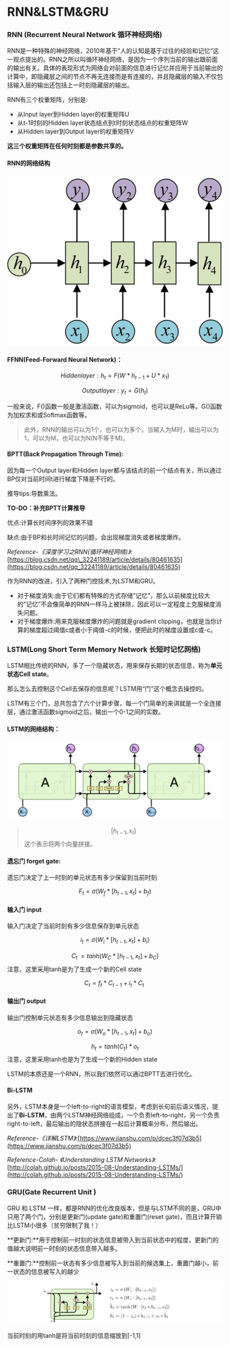 # RNN&LSTM&GRU

### RNN \(Recurrent Neural Network 循环神经网络\)

RNN是一种特殊的神经网络，2010年基于”人的认知是基于过往的经验和记忆“这一观点提出的。RNN之所以叫循环神经网络，是因为一个序列当前的输出跟前面的输出有关。具体的表现形式为网络会对前面的信息进行记忆并应用于当前输出的计算中，即隐藏层之间的节点不再无连接而是有连接的，并且隐藏层的输入不仅包括输入层的输出还包括上一时刻隐藏层的输出。

RNN有三个权重矩阵，分别是:

* 从Input layer到Hidden layer的权重矩阵U
* 从t-1时刻的Hidden layer状态结点到t时刻状态结点的权重矩阵W
* 从Hidden layer到Output layer的权重矩阵V

**这三个权重矩阵在任何时刻都是参数共享的。**

#### RNN的网络结构

![](.gitbook/assets/rnn.jpg)

#### FFNN\(Feed-Forward Neural Network\)：

$$Hidden layer: h_t = F(W*h_{t-1}+U*x_1)$$

 $$Output layer: y_t = G(h_t)$$

一般来说，F\(\)函数一般是激活函数，可以为sigmoid，也可以是ReLu等。G\(\)函数为加权求和或Softmax函数等。

> 此外，RNN的输出可以为1个，也可以为多个。当输入为M时，输出可以为1，可以为M，也可以为N\(N不等于M\)。

#### BPTT\(Back Propagation Through Time\):

因为每一个Output layer和Hidden layer都与该结点的前一个结点有关，所以通过BP仅对当前时间t进行梯度下降是不行的。

推导tips:导数乘法。

**TO-DO：补充BPTT计算推导**

优点:计算长时间序列的效果不错

缺点:由于BP和长时间记忆的问题，会出现梯度消失或者梯度爆炸。

_Reference-《深度学习之RNN\(循环神经网络\)》:_[https://blog.csdn.net/qq\_32241189/article/details/80461635](https://blog.csdn.net/qq_32241189/article/details/80461635)

作为RNN的改进，引入了两种门控技术,为LSTM和GRU。

* 对于梯度消失:由于它们都有特殊的方式存储”记忆”，那么以前梯度比较大的”记忆”不会像简单的RNN一样马上被抹除，因此可以一定程度上克服梯度消失问题。
* 对于梯度爆炸:用来克服梯度爆炸的问题就是gradient clipping，也就是当你计算的梯度超过阈值c或者小于阈值-c的时候，便把此时的梯度设置成c或-c。

### LSTM\(Long Short Term Memory Network 长短时记忆网络\)

LSTM相比传统的RNN，多了一个隐藏状态，用来保存长期的状态信息，称为**单元状态Cell state**。

那么怎么去控制这个Cell去保存的信息呢？LSTM用“门”这个概念去操控的。

LSTM有三个门，总共包含了六个计算步骤，每一个门简单的来讲就是一个全连接层，通过激活函数sigmoid之后，输出一个0-1之间的实数。

#### LSTM的网络结构：

![LSTM](.gitbook/assets/lstm.png)

> $$[h_{t-1},x_t]$$这个表示将两个向量拼接。

#### 遗忘门 forget gate:

遗忘门决定了上一时刻的单元状态有多少保留到当前时刻

$$F_t = σ(W_f*[h_{t-1},x_t]+b_f)$$

#### 输入门 input

输入门决定了当前时刻有多少信息保存到单元状态

$$i_t = σ(W_i*[h_{t-1},x_t]+b_i)$$

$$C_t^~ = tanh(W_C*[h_{t-1},x_t]+b_C)$$                 注意，这里采用tanh是为了生成一个新的Cell state

$$C_t = f_t*C_{t-1}+i_t*C_t~$$

#### 输出门 output

输出门控制单元状态有多少信息输出到隐藏状态

$$o_t = σ(W_o*[h_{t-1},x_t]+b_o)$$

$$h_t = tanh(C_t)*o_t$$                                          注意，这里采用tanh也是为了生成一个新的Hidden state

LSTM的本质还是一个RNN，所以我们依然可以通过BPTT去进行优化。

#### Bi-LSTM

另外，LSTM本身是一个left-to-right的语言模型，考虑到长句前后语义情况，提出了**Bi-LSTM**，由两个LSTM神经网络组成，一个负责left-to-right，另一个负责right-to-left，最后输出的隐状态拼接在一起后计算概率分布，然后输出。

_Reference-《详解LSTM》:_[https://www.jianshu.com/p/dcec3f07d3b5](https://www.jianshu.com/p/dcec3f07d3b5) 

_Reference-Colah- 《Understanding LSTM Networks》:_ [http://colah.github.io/posts/2015-08-Understanding-LSTMs/](http://colah.github.io/posts/2015-08-Understanding-LSTMs/)

### GRU\(Gate Recurrent Unit \)

GRU 和 LSTM 一样，都是RNN的优化改良版本，但是与LSTM不同的是，GRU中只用了两个门，分别是更新门\(update gate\)和重置门\(reset gate\)，而且计算开销比LSTM小很多（贫穷限制了我！）

**更新门​:**用于控制前一时刻的状态信息被带入到当前状态中的程度，更新门的值越大说明前一时刻的状态信息带入越多。

**重置门​:**控制前一状态有多少信息被写入到当前的候选集 ​上，重置门越小，前一状态的信息被写入的越少

![](.gitbook/assets/gru.png)

当前时刻的​用tanh是将当前时刻的信息缩放到\[-1,1\]

